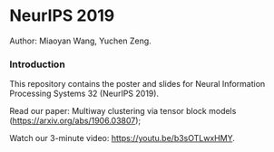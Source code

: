 # NeurIPS 2019
Author: Miaoyan Wang, Yuchen Zeng.

### Introduction
This repository contains the poster and slides for Neural Information Processing Systems 32 (NeurIPS 2019).

Read our paper: Multiway clustering via tensor block models (https://arxiv.org/abs/1906.03807);

Watch our 3-minute video: https://youtu.be/b3sOTLwxHMY.

